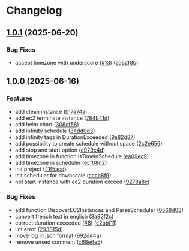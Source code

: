 # Changelog

## [1.0.1](https://github.com/BananaOps/cloudoff/compare/v1.0.0...v1.0.1) (2025-06-20)


### Bug Fixes

* accept timezone with underscore ([#13](https://github.com/BananaOps/cloudoff/issues/13)) ([2a52f8b](https://github.com/BananaOps/cloudoff/commit/2a52f8b1aea654b0e3d9204903bd026ac5a1e424))

## 1.0.0 (2025-06-16)


### Features

* add clean instance ([b17a74a](https://github.com/BananaOps/cloudoff/commit/b17a74aeebbb9118a65dbefa604790fde20e9580))
* add ec2 terminate instance ([784b41d](https://github.com/BananaOps/cloudoff/commit/784b41d21cbeccd65d1189282290cd7b04202591))
* add helm chart ([306ef58](https://github.com/BananaOps/cloudoff/commit/306ef5852e742a96d9dc58696faf191c8271017a))
* add infinity schedule ([34dd0d3](https://github.com/BananaOps/cloudoff/commit/34dd0d366d43921cb4dc63857181f468c55fb963))
* add infinity tags in DurationExceeded ([9a82d87](https://github.com/BananaOps/cloudoff/commit/9a82d8748e1b51b62aea6a90a18c3fb8d791194c))
* add possibility to create schedule without space ([2c2e656](https://github.com/BananaOps/cloudoff/commit/2c2e65623d4dade027b64526ed7fa1d5a124231c))
* add stop and start option ([c929c4d](https://github.com/BananaOps/cloudoff/commit/c929c4d445c52feded5c321875069fa3d530e4da))
* add timezone in function isTimeInSchedule ([ea09ec9](https://github.com/BananaOps/cloudoff/commit/ea09ec9ce8a9cfc512d929ab47b1ec8d2b4a1699))
* add timezone in scheduler ([ecf08d2](https://github.com/BananaOps/cloudoff/commit/ecf08d2d3bcb058bfb262a6e9d7444f58632dca2))
* init project ([41f5acd](https://github.com/BananaOps/cloudoff/commit/41f5acd0387049dc98ee47ecc6198cc656b0ad1a))
* init scheduler for downscale ([cccb8f9](https://github.com/BananaOps/cloudoff/commit/cccb8f97105f82cd31cd66caacc208a23b5b6aa1))
* not start instance with ec2 duration exceed ([9278a8c](https://github.com/BananaOps/cloudoff/commit/9278a8c290ebcbfd4ccef36cde21c281946b0a4f))


### Bug Fixes

* add function  DiscoverEC2Instances  and ParseScheduler ([0568d08](https://github.com/BananaOps/cloudoff/commit/0568d08792e317394b83a78e8347db444d1e8b53))
* convert french text in english ([3a82f2c](https://github.com/BananaOps/cloudoff/commit/3a82f2cc03dcce4f12c56332edbc1061081f6cf4))
* correct duration exceeded ([#8](https://github.com/BananaOps/cloudoff/issues/8)) ([e2bbf11](https://github.com/BananaOps/cloudoff/commit/e2bbf11c25d1fb1e87b74ddf544f8cc7e5dafe59))
* lint error ([293815d](https://github.com/BananaOps/cloudoff/commit/293815d9ea453f56152ff99caeb01406c6dbf682))
* move log in json format ([992d44a](https://github.com/BananaOps/cloudoff/commit/992d44a154ef64df439c93e319d340c5466422bd))
* remove unsed comment ([c68e6e5](https://github.com/BananaOps/cloudoff/commit/c68e6e5d1d9ae9befc75b16f1fdac8c7b0618601))
